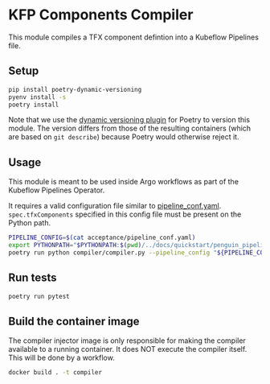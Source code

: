 # KFP Components Compiler

This module compiles a TFX component defintion into a Kubeflow Pipelines file.

## Setup

```bash
pip install poetry-dynamic-versioning
pyenv install -s
poetry install
```

Note that we use the [dynamic versioning plugin](https://pypi.org/project/poetry-dynamic-versioning/) for Poetry to version this module.
The version differs from those of the resulting containers (which are based on `git describe`) because Poetry would otherwise reject it.

## Usage

This module is meant to be used inside Argo workflows as part of the Kubeflow Pipelines Operator.

It requires a valid configuration file similar to [pipeline_conf.yaml](acceptance/pipeline_conf.yaml).
`spec.tfxComponents` specified in this config file must be present on the Python path.


```bash
PIPELINE_CONFIG=$(cat acceptance/pipeline_conf.yaml)
export PYTHONPATH="$PYTHONPATH:$(pwd)/../docs/quickstart/penguin_pipeline"
poetry run python compiler/compiler.py --pipeline_config "${PIPELINE_CONFIG}" --output_file out.yaml
```

## Run tests
```bash
poetry run pytest
```

## Build the container image

The compiler injector image is only responsible for making the compiler available to a running container. It does NOT execute the compiler itself. This will be done by a workflow.

```bash
docker build . -t compiler
```